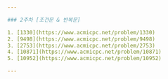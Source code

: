 ```yaml
---

### 2주차 [조건문 & 반복문]

1. [1330](https://www.acmicpc.net/problem/1330)  
2. [9498](https://www.acmicpc.net/problem/9498)  
3. [2753](https://www.acmicpc.net/problem/2753)  
4. [10871](https://www.acmicpc.net/problem/10871)  
5. [10952](https://www.acmicpc.net/problem/10952)  

---
```

